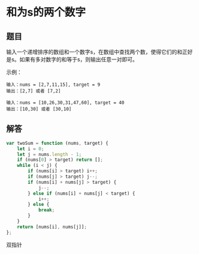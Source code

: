 # 和为s的两个数字

## 题目

输入一个递增排序的数组和一个数字s，在数组中查找两个数，使得它们的和正好是s。如果有多对数字的和等于s，则输出任意一对即可。

示例：
```
输入：nums = [2,7,11,15], target = 9
输出：[2,7] 或者 [7,2]

输入：nums = [10,26,30,31,47,60], target = 40
输出：[10,30] 或者 [30,10]
```

## 解答
```js
var twoSum = function (nums, target) {
	let i = 0;
	let j = nums.length - 1;
	if (nums[0] > target) return [];
	while (i < j) {
		if (nums[i] > target) i++;
		if (nums[j] > target) j--;
		if (nums[i] + nums[j] > target) {
			j--;
		} else if (nums[i] + nums[j] < target) {
			i++;
		} else {
			break;
		}
	}
	return [nums[i], nums[j]];
};
```

双指针